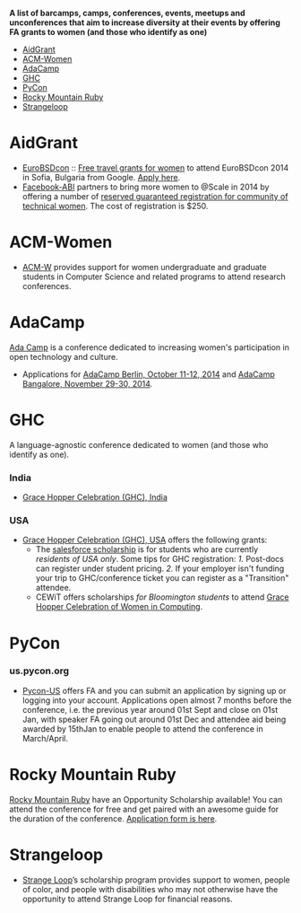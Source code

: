 **A list of barcamps, camps, conferences, events, meetups and unconferences that aim to increase diversity at their events by offering FA grants to women (and those who identify as one)**

- [AidGrant](#aidgrant)
- [ACM-Women](#acm-women)
- [AdaCamp](#adacamp)
- [GHC](#ghc)
- [PyCon](#pycon)
- [Rocky Mountain Ruby](#rocky-mountain-ruby)
- [Strangeloop](#strangeloop)

# AidGrant
- [EuroBSDcon](http://2014.eurobsdcon.org/) :: [Free travel grants for women](http://geekfeminism.org/2014/08/23/quick-hit-free-tracavel-grants-for-women-to-attend-eurobsdcon-2014-in-sofia-bulgaria/) to attend EuroBSDcon 2014 in Sofia, Bulgaria from Google. [Apply here](https://docs.google.com/spreadsheet/viewform?formkey=dHpHa1JJbTFSY2ZOTHFSUXEyUzNGY2c6MA).
- [Facebook-ABI](https://code.facebook.com/atscale) partners to bring more women to @Scale in 2014 by offering a number of [reserved guaranteed registration for community of technical women](https://docs.google.com/forms/d/1UuZxxPVtXAj42V5jV5VgEZMMfpG7UecWyvZqjEvWHs0/viewform). The cost of registration is $250.


# ACM-Women
- [ACM-W](http://women.acm.org/scholarship) provides support for women undergraduate and graduate students in Computer Science and related programs to attend research conferences.


# AdaCamp
[Ada Camp](http://adacamp.org/) is a conference dedicated to increasing women's participation in open technology and culture. 
- Applications for [AdaCamp Berlin, October 11-12, 2014](http://berlin.adacamp.org/apply/) and [AdaCamp Bangalore, November 29-30, 2014](http://bangalore.adacamp.org/apply/).



# GHC
A language-agnostic conference dedicated to women (and those who identify as one).

### India
- [Grace Hopper Celebration (GHC), India](http://gracehopper.org.in/)

### USA
- [Grace Hopper Celebration (GHC), USA](http://gracehopper.org/) offers the following grants: 
   - The [salesforce scholarship](http://gracehopper.salesforceux.com) is for students who are currently *residents of USA only*. Some tips for GHC registration: *1.* Post-docs can register under student pricing. *2.* If your employer isn't funding your trip to GHC/conference ticket you can register as a "Transition" attendee.
   - CEWiT offers scholarships *for Bloomington students* to attend [Grace Hopper Celebration of Women in Computing](http://cewit.indiana.edu/news/ghc-scholarship.shtml).


# PyCon
### us.pycon.org
- [Pycon-US](https://us.pycon.org/2015/assistance/) offers FA and you can submit an application by signing up or logging into your account. Applications open almost 7 months before the conference, i.e. the previous year around 01st Sept and close on 01st Jan, with speaker FA going out around 01st Dec and attendee aid being awarded by 15thJan to enable people to attend the conference in March/April.


# Rocky Mountain Ruby 
[Rocky Mountain Ruby](http://rockymtnruby.com/) have an Opportunity Scholarship available! You can attend the conference for free and get paired with an awesome guide for the duration of the conference. [Application form is here](https://docs.google.com/forms/d/1g1nP_XVAMm06KyxiwBmtkWhU2p7juUPRJj9cNzpz5yU/viewform).


# Strangeloop
- [Strange Loop](https://thestrangeloop.com/attendees/diversity-scholarships)’s scholarship program provides support to women, people of color, and people with disabilities who may not otherwise have the opportunity to attend Strange Loop for financial reasons.



